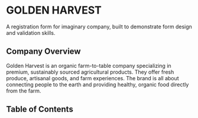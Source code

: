 # GOLDEN HARVEST
A registration form for imaginary company, built to demonstrate form design and validation skills.

## Company Overview
Golden Harvest is an organic farm-to-table company specializing in premium, sustainably sourced agricultural products. They offer fresh produce, artisanal goods, and farm experiences. The brand is all about connecting people to the earth and providing healthy, organic food directly from the farm.

## Table of Contents
